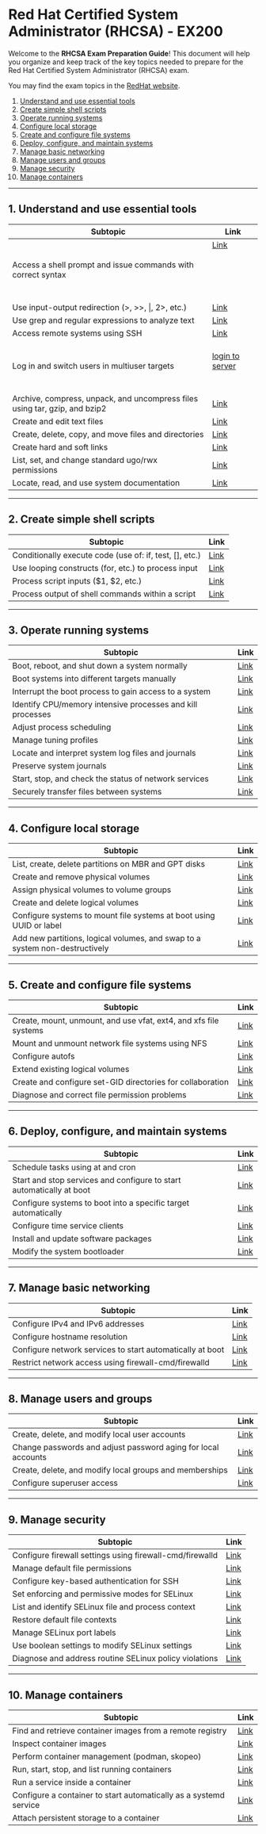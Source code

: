 # Red Hat Certified System Administrator (RHCSA) - EX200

Welcome to the **RHCSA Exam Preparation Guide**! This document will help you organize and keep track of the key topics needed to prepare for the Red Hat Certified System Administrator (RHCSA) exam.

You may find the exam topics in the [RedHat website](https://www.redhat.com/en/services/training/ex200-red-hat-certified-system-administrator-rhcsa-exam?section=objectives).

1. [Understand and use essential tools](#1-understand-and-use-essential-tools)
2. [Create simple shell scripts](#2-create-simple-shell-scripts)
3. [Operate running systems](#3-operate-running-systems)
4. [Configure local storage](#4-configure-local-storage)
5. [Create and configure file systems](#5-create-and-configure-file-systems)
6. [Deploy, configure, and maintain systems](#6-deploy-configure-and-maintain-systems)
7. [Manage basic networking](#7-manage-basic-networking)
8. [Manage users and groups](#8-manage-users-and-groups)
9. [Manage security](#9-manage-security)
10. [Manage containers](#10-manage-containers)

---

## 1. Understand and use essential tools

| Subtopic                                                     | Link       |
|---------------------------------------------------------------|------------|
| Access a shell prompt and issue commands with correct syntax  | [Link]() <br>  <br>  <br>  <br>  <br>  <br>    |
| Use input-output redirection (>, >>, \|, 2>, etc.)             | [Link]()   |
| Use grep and regular expressions to analyze text              | [Link]()   |
| Access remote systems using SSH                               | [Link]()   |
| Log in and switch users in multiuser targets                  |  <br> [login to server](https://github.com/hmdhszd/Red-Hat-Certified-System-Administrator-RHCSA/blob/main/1-Essential-Tools/1-login%20to%20server.md)  <br>  <br>  <br>   |
| Archive, compress, unpack, and uncompress files using tar, gzip, and bzip2 | [Link]()   |
| Create and edit text files                                    | [Link]()   |
| Create, delete, copy, and move files and directories          | [Link]()   |
| Create hard and soft links                                    | [Link]()   |
| List, set, and change standard ugo/rwx permissions            | [Link]()   |
| Locate, read, and use system documentation                    | [Link]()   |

---

## 2. Create simple shell scripts

| Subtopic                                                    | Link       |
|--------------------------------------------------------------|------------|
| Conditionally execute code (use of: if, test, [], etc.)       | [Link]()   |
| Use looping constructs (for, etc.) to process input           | [Link]()   |
| Process script inputs ($1, $2, etc.)                         | [Link]()   |
| Process output of shell commands within a script             | [Link]()   |

---

## 3. Operate running systems

| Subtopic                                                    | Link       |
|--------------------------------------------------------------|------------|
| Boot, reboot, and shut down a system normally                | [Link]()   |
| Boot systems into different targets manually                 | [Link]()   |
| Interrupt the boot process to gain access to a system        | [Link]()   |
| Identify CPU/memory intensive processes and kill processes   | [Link]()   |
| Adjust process scheduling                                    | [Link]()   |
| Manage tuning profiles                                       | [Link]()   |
| Locate and interpret system log files and journals           | [Link]()   |
| Preserve system journals                                     | [Link]()   |
| Start, stop, and check the status of network services        | [Link]()   |
| Securely transfer files between systems                      | [Link]()   |

---

## 4. Configure local storage

| Subtopic                                                    | Link       |
|--------------------------------------------------------------|------------|
| List, create, delete partitions on MBR and GPT disks         | [Link]()   |
| Create and remove physical volumes                           | [Link]()   |
| Assign physical volumes to volume groups                     | [Link]()   |
| Create and delete logical volumes                            | [Link]()   |
| Configure systems to mount file systems at boot using UUID or label | [Link]()   |
| Add new partitions, logical volumes, and swap to a system non-destructively | [Link]()   |

---

## 5. Create and configure file systems

| Subtopic                                                    | Link       |
|--------------------------------------------------------------|------------|
| Create, mount, unmount, and use vfat, ext4, and xfs file systems | [Link]()   |
| Mount and unmount network file systems using NFS             | [Link]()   |
| Configure autofs                                             | [Link]()   |
| Extend existing logical volumes                              | [Link]()   |
| Create and configure set-GID directories for collaboration   | [Link]()   |
| Diagnose and correct file permission problems                | [Link]()   |

---

## 6. Deploy, configure, and maintain systems

| Subtopic                                                    | Link       |
|--------------------------------------------------------------|------------|
| Schedule tasks using at and cron                             | [Link]()   |
| Start and stop services and configure to start automatically at boot | [Link]()   |
| Configure systems to boot into a specific target automatically | [Link]()   |
| Configure time service clients                               | [Link]()   |
| Install and update software packages                         | [Link]()   |
| Modify the system bootloader                                 | [Link]()   |

---

## 7. Manage basic networking

| Subtopic                                                    | Link       |
|--------------------------------------------------------------|------------|
| Configure IPv4 and IPv6 addresses                            | [Link]()   |
| Configure hostname resolution                                | [Link]()   |
| Configure network services to start automatically at boot    | [Link]()   |
| Restrict network access using firewall-cmd/firewalld         | [Link]()   |

---

## 8. Manage users and groups

| Subtopic                                                    | Link       |
|--------------------------------------------------------------|------------|
| Create, delete, and modify local user accounts               | [Link]()   |
| Change passwords and adjust password aging for local accounts | [Link]()   |
| Create, delete, and modify local groups and memberships      | [Link]()   |
| Configure superuser access                                   | [Link]()   |

---

## 9. Manage security

| Subtopic                                                    | Link       |
|--------------------------------------------------------------|------------|
| Configure firewall settings using firewall-cmd/firewalld     | [Link]()   |
| Manage default file permissions                              | [Link]()   |
| Configure key-based authentication for SSH                   | [Link]()   |
| Set enforcing and permissive modes for SELinux               | [Link]()   |
| List and identify SELinux file and process context           | [Link]()   |
| Restore default file contexts                                | [Link]()   |
| Manage SELinux port labels                                   | [Link]()   |
| Use boolean settings to modify SELinux settings              | [Link]()   |
| Diagnose and address routine SELinux policy violations       | [Link]()   |

---

## 10. Manage containers

| Subtopic                                                    | Link       |
|--------------------------------------------------------------|------------|
| Find and retrieve container images from a remote registry    | [Link]()   |
| Inspect container images                                     | [Link]()   |
| Perform container management (podman, skopeo)                | [Link]()   |
| Run, start, stop, and list running containers                | [Link]()   |
| Run a service inside a container                             | [Link]()   |
| Configure a container to start automatically as a systemd service | [Link]()   |
| Attach persistent storage to a container                     | [Link]()   |
